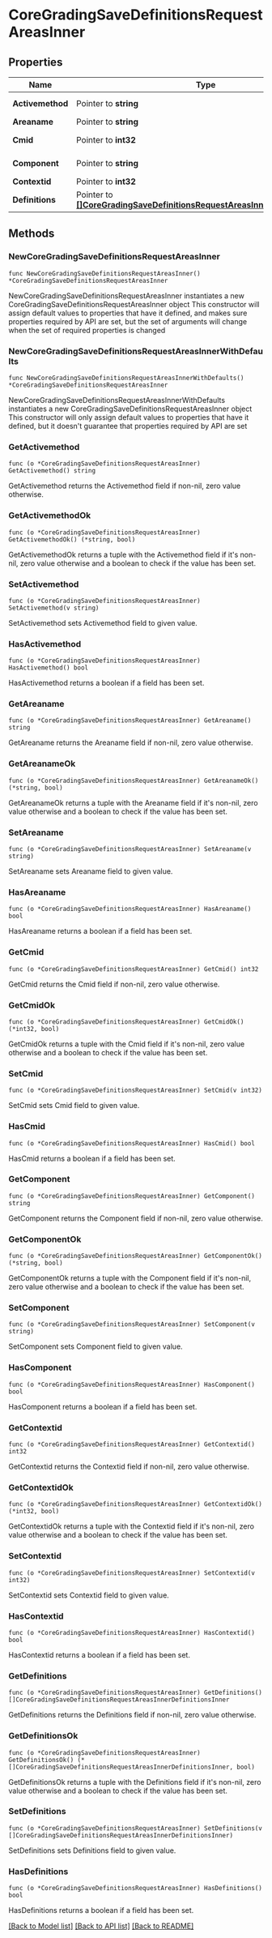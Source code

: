 # CoreGradingSaveDefinitionsRequestAreasInner

## Properties

Name | Type | Description | Notes
------------ | ------------- | ------------- | -------------
**Activemethod** | Pointer to **string** | active method | [optional] 
**Areaname** | Pointer to **string** | area name | [optional] 
**Cmid** | Pointer to **int32** | course module id | [optional] 
**Component** | Pointer to **string** | component name | [optional] 
**Contextid** | Pointer to **int32** | context id | [optional] 
**Definitions** | Pointer to [**[]CoreGradingSaveDefinitionsRequestAreasInnerDefinitionsInner**](CoreGradingSaveDefinitionsRequestAreasInnerDefinitionsInner.md) |  | [optional] 

## Methods

### NewCoreGradingSaveDefinitionsRequestAreasInner

`func NewCoreGradingSaveDefinitionsRequestAreasInner() *CoreGradingSaveDefinitionsRequestAreasInner`

NewCoreGradingSaveDefinitionsRequestAreasInner instantiates a new CoreGradingSaveDefinitionsRequestAreasInner object
This constructor will assign default values to properties that have it defined,
and makes sure properties required by API are set, but the set of arguments
will change when the set of required properties is changed

### NewCoreGradingSaveDefinitionsRequestAreasInnerWithDefaults

`func NewCoreGradingSaveDefinitionsRequestAreasInnerWithDefaults() *CoreGradingSaveDefinitionsRequestAreasInner`

NewCoreGradingSaveDefinitionsRequestAreasInnerWithDefaults instantiates a new CoreGradingSaveDefinitionsRequestAreasInner object
This constructor will only assign default values to properties that have it defined,
but it doesn't guarantee that properties required by API are set

### GetActivemethod

`func (o *CoreGradingSaveDefinitionsRequestAreasInner) GetActivemethod() string`

GetActivemethod returns the Activemethod field if non-nil, zero value otherwise.

### GetActivemethodOk

`func (o *CoreGradingSaveDefinitionsRequestAreasInner) GetActivemethodOk() (*string, bool)`

GetActivemethodOk returns a tuple with the Activemethod field if it's non-nil, zero value otherwise
and a boolean to check if the value has been set.

### SetActivemethod

`func (o *CoreGradingSaveDefinitionsRequestAreasInner) SetActivemethod(v string)`

SetActivemethod sets Activemethod field to given value.

### HasActivemethod

`func (o *CoreGradingSaveDefinitionsRequestAreasInner) HasActivemethod() bool`

HasActivemethod returns a boolean if a field has been set.

### GetAreaname

`func (o *CoreGradingSaveDefinitionsRequestAreasInner) GetAreaname() string`

GetAreaname returns the Areaname field if non-nil, zero value otherwise.

### GetAreanameOk

`func (o *CoreGradingSaveDefinitionsRequestAreasInner) GetAreanameOk() (*string, bool)`

GetAreanameOk returns a tuple with the Areaname field if it's non-nil, zero value otherwise
and a boolean to check if the value has been set.

### SetAreaname

`func (o *CoreGradingSaveDefinitionsRequestAreasInner) SetAreaname(v string)`

SetAreaname sets Areaname field to given value.

### HasAreaname

`func (o *CoreGradingSaveDefinitionsRequestAreasInner) HasAreaname() bool`

HasAreaname returns a boolean if a field has been set.

### GetCmid

`func (o *CoreGradingSaveDefinitionsRequestAreasInner) GetCmid() int32`

GetCmid returns the Cmid field if non-nil, zero value otherwise.

### GetCmidOk

`func (o *CoreGradingSaveDefinitionsRequestAreasInner) GetCmidOk() (*int32, bool)`

GetCmidOk returns a tuple with the Cmid field if it's non-nil, zero value otherwise
and a boolean to check if the value has been set.

### SetCmid

`func (o *CoreGradingSaveDefinitionsRequestAreasInner) SetCmid(v int32)`

SetCmid sets Cmid field to given value.

### HasCmid

`func (o *CoreGradingSaveDefinitionsRequestAreasInner) HasCmid() bool`

HasCmid returns a boolean if a field has been set.

### GetComponent

`func (o *CoreGradingSaveDefinitionsRequestAreasInner) GetComponent() string`

GetComponent returns the Component field if non-nil, zero value otherwise.

### GetComponentOk

`func (o *CoreGradingSaveDefinitionsRequestAreasInner) GetComponentOk() (*string, bool)`

GetComponentOk returns a tuple with the Component field if it's non-nil, zero value otherwise
and a boolean to check if the value has been set.

### SetComponent

`func (o *CoreGradingSaveDefinitionsRequestAreasInner) SetComponent(v string)`

SetComponent sets Component field to given value.

### HasComponent

`func (o *CoreGradingSaveDefinitionsRequestAreasInner) HasComponent() bool`

HasComponent returns a boolean if a field has been set.

### GetContextid

`func (o *CoreGradingSaveDefinitionsRequestAreasInner) GetContextid() int32`

GetContextid returns the Contextid field if non-nil, zero value otherwise.

### GetContextidOk

`func (o *CoreGradingSaveDefinitionsRequestAreasInner) GetContextidOk() (*int32, bool)`

GetContextidOk returns a tuple with the Contextid field if it's non-nil, zero value otherwise
and a boolean to check if the value has been set.

### SetContextid

`func (o *CoreGradingSaveDefinitionsRequestAreasInner) SetContextid(v int32)`

SetContextid sets Contextid field to given value.

### HasContextid

`func (o *CoreGradingSaveDefinitionsRequestAreasInner) HasContextid() bool`

HasContextid returns a boolean if a field has been set.

### GetDefinitions

`func (o *CoreGradingSaveDefinitionsRequestAreasInner) GetDefinitions() []CoreGradingSaveDefinitionsRequestAreasInnerDefinitionsInner`

GetDefinitions returns the Definitions field if non-nil, zero value otherwise.

### GetDefinitionsOk

`func (o *CoreGradingSaveDefinitionsRequestAreasInner) GetDefinitionsOk() (*[]CoreGradingSaveDefinitionsRequestAreasInnerDefinitionsInner, bool)`

GetDefinitionsOk returns a tuple with the Definitions field if it's non-nil, zero value otherwise
and a boolean to check if the value has been set.

### SetDefinitions

`func (o *CoreGradingSaveDefinitionsRequestAreasInner) SetDefinitions(v []CoreGradingSaveDefinitionsRequestAreasInnerDefinitionsInner)`

SetDefinitions sets Definitions field to given value.

### HasDefinitions

`func (o *CoreGradingSaveDefinitionsRequestAreasInner) HasDefinitions() bool`

HasDefinitions returns a boolean if a field has been set.


[[Back to Model list]](../README.md#documentation-for-models) [[Back to API list]](../README.md#documentation-for-api-endpoints) [[Back to README]](../README.md)



